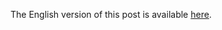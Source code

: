 The English version of this post is available [here][link].

[link]: http://www.royalgazette.com/business/article/20180124/bermudas-deeds-registry-to-go-on-blockchain
